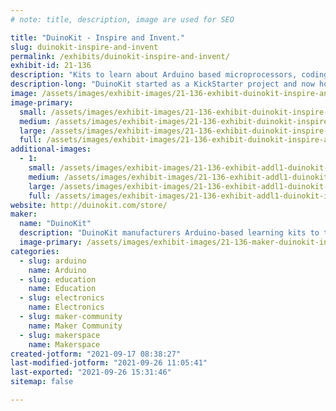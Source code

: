 ```yaml
---
# note: title, description, image are used for SEO

title: "DuinoKit - Inspire and Invent."
slug: duinokit-inspire-and-invent
permalink: /exhibits/duinokit-inspire-and-invent/
exhibit-id: 21-136
description: "Kits to learn about Arduino based microprocessors, coding and electronics."
description-long: "DuinoKit started as a KickStarter project and now hosting several new learning kits and a new online classroom is coming soon."
image: /assets/images/exhibit-images/21-136-exhibit-duinokit-inspire-and-invent-avatar-kit-large.jpg
image-primary: 
  small: /assets/images/exhibit-images/21-136-exhibit-duinokit-inspire-and-invent-avatar-kit-small.jpg
  medium: /assets/images/exhibit-images/21-136-exhibit-duinokit-inspire-and-invent-avatar-kit-medium.jpg
  large: /assets/images/exhibit-images/21-136-exhibit-duinokit-inspire-and-invent-avatar-kit-large.jpg
  full: /assets/images/exhibit-images/21-136-exhibit-duinokit-inspire-and-invent-avatar-kit-full.jpg
additional-images: 
  - 1:
    small: /assets/images/exhibit-images/21-136-exhibit-addl1-duinokit-inspire-and-invent-laura-with-duinokit-small.JPG
    medium: /assets/images/exhibit-images/21-136-exhibit-addl1-duinokit-inspire-and-invent-laura-with-duinokit-medium.JPG
    large: /assets/images/exhibit-images/21-136-exhibit-addl1-duinokit-inspire-and-invent-laura-with-duinokit-large.JPG
    full: /assets/images/exhibit-images/21-136-exhibit-addl1-duinokit-inspire-and-invent-laura-with-duinokit-full.JPG
website: http://duinokit.com/store/
maker: 
  name: "DuinoKit"
  description: "DuinoKit manufacturers Arduino-based learning kits to teach about coding and electronics."
  image-primary: /assets/images/exhibit-images/21-136-maker-duinokit-inspire-and-invent-logo-original-inspire-and-invent-educator-medium.png
categories: 
  - slug: arduino
    name: Arduino
  - slug: education
    name: Education
  - slug: electronics
    name: Electronics
  - slug: maker-community
    name: Maker Community
  - slug: makerspace
    name: Makerspace
created-jotform: "2021-09-17 08:38:27"
last-modified-jotform: "2021-09-26 11:05:41"
last-exported: "2021-09-26 15:31:46"
sitemap: false

---
```

